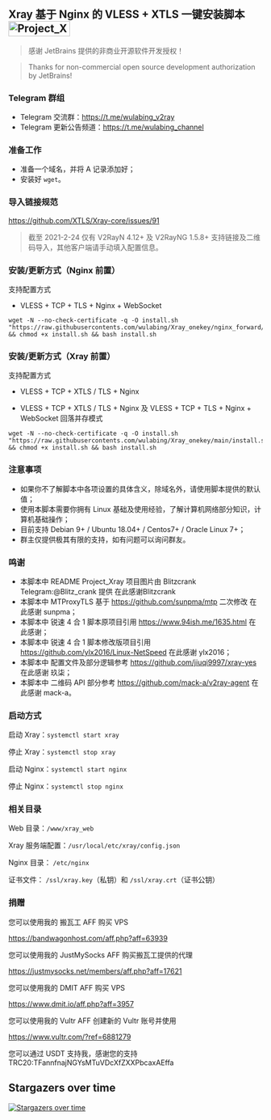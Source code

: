 
## Xray 基于 Nginx 的 VLESS + XTLS 一键安装脚本 <img src="https://raw.githubusercontent.com/wulabing/Xray_onekey/main/image/project_xray.jpg" alt="Project_Xray" width="122" height="30" align="bottom" />


> 感谢 JetBrains 提供的非商业开源软件开发授权！

> Thanks for non-commercial open source development authorization by JetBrains!


### Telegram 群组
* Telegram 交流群：https://t.me/wulabing_v2ray 
* Telegram 更新公告频道：https://t.me/wulabing_channel

### 准备工作
* 准备一个域名，并将 A 记录添加好；
* 安装好 `wget`。

### 导入链接规范
https://github.com/XTLS/Xray-core/issues/91

> 截至 2021-2-24 仅有 V2RayN 4.12+ 及 V2RayNG 1.5.8+ 支持链接及二维码导入，其他客户端请手动填入配置信息。


### 安装/更新方式（Nginx 前置）

支持配置方式

- VLESS + TCP + TLS + Nginx + WebSocket

```
wget -N --no-check-certificate -q -O install.sh "https://raw.githubusercontents.com/wulabing/Xray_onekey/nginx_forward/install.sh" && chmod +x install.sh && bash install.sh
```

### 安装/更新方式（Xray 前置）

支持配置方式

- VLESS + TCP + XTLS / TLS  + Nginx

- VLESS + TCP + XTLS / TLS  + Nginx 及 VLESS + TCP + TLS + Nginx + WebSocket 回落并存模式

```
wget -N --no-check-certificate -q -O install.sh "https://raw.githubusercontents.com/wulabing/Xray_onekey/main/install.sh" && chmod +x install.sh && bash install.sh
```


### 注意事项
* 如果你不了解脚本中各项设置的具体含义，除域名外，请使用脚本提供的默认值；
* 使用本脚本需要你拥有 Linux 基础及使用经验，了解计算机网络部分知识，计算机基础操作；
* 目前支持 Debian 9+ / Ubuntu 18.04+ / Centos7+ / Oracle Linux 7+；
* 群主仅提供极其有限的支持，如有问题可以询问群友。

### 鸣谢

* 本脚本中 README Project_Xray 项目图片由 Blitzcrank Telegram:@Blitz_crank 提供 在此感谢Blitzcrank
* 本脚本中 MTProxyTLS 基于 https://github.com/sunpma/mtp 二次修改 在此感谢 sunpma；
* 本脚本中 锐速 4 合 1 脚本原项目引用 https://www.94ish.me/1635.html 在此感谢；
* 本脚本中 锐速 4 合 1 脚本修改版项目引用 https://github.com/ylx2016/Linux-NetSpeed 在此感谢 ylx2016；
* 本脚本中 配置文件及部分逻辑参考 https://github.com/jiuqi9997/xray-yes 在此感谢 玖柒；
* 本脚本中 二维码 API 部分参考 https://github.com/mack-a/v2ray-agent  在此感谢 mack-a。

### 启动方式

启动 Xray：`systemctl start xray`

停止 Xray：`systemctl stop xray`

启动 Nginx：`systemctl start nginx`

停止 Nginx：`systemctl stop nginx`

### 相关目录

Web 目录：`/www/xray_web`

Xray 服务端配置：`/usr/local/etc/xray/config.json`

Nginx 目录： `/etc/nginx`

证书文件： `/ssl/xray.key`（私钥）和 `/ssl/xray.crt`（证书公钥）

### 捐赠

您可以使用我的 搬瓦工 AFF 购买 VPS

https://bandwagonhost.com/aff.php?aff=63939

您可以使用我的 JustMySocks AFF 购买搬瓦工提供的代理

https://justmysocks.net/members/aff.php?aff=17621

您可以使用我的 DMIT AFF 购买 VPS

https://www.dmit.io/aff.php?aff=3957

您可以使用我的 Vultr AFF 创建新的 Vultr 账号并使用

https://www.vultr.com/?ref=6881279

您可以通过 USDT 支持我，感谢您的支持
TRC20:TFannfnajNGYsMTuVDcXfZXXPbcaxAEffa


## Stargazers over time

[![Stargazers over time](https://starchart.cc/wulabing/Xray_onekey.svg)](https://starchart.cc/wulabing/Xray_onekey)

